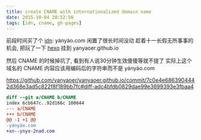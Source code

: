 ```yaml
---
title: create CNAME with internationalized domain name
date: 2015-10-04 20:52:56
tags: [idn, cname, gh-pages]
---
```


前段时间买了个 [idn][1]: yányào.com 闲置了很长时间没动
趁着十一长假无所事事的机会, 把玩了一下 [hexo][2] 挂到 yanyaoer.github.io

然后 CNAME 的时候掉坑了, 看到有人说30分钟生效傻傻等就不提了
实际上这个域名的 CNAME 内容应该用编码后的字符串而不是 yányào.com

<https://github.com/yanyaoer/yanyaoer.github.io/commit/7c0e4e6863904442d368e3ad5c822f8f189bb7fc#diff-adc4bfdb0829dae99e3699393e3fbaa4>

```diff
diff --git a/CNAME b/CNAME
index 6cb647c..92d166c 100644
--- a/CNAME
+++ b/CNAME
@@ -1 +1 @@
-yányào.com
+xn--ynyo-2nad.com
```

[1]: https://en.wikipedia.org/wiki/Internationalized_domain_name
[2]: https://hexo.io
